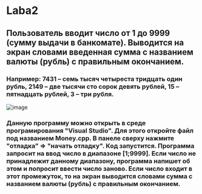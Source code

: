 # Laba2
## Пользователь вводит число от 1 до 9999 (сумму выдачи в банкомате). Выводится на экран словами введенная сумма с названием валюты (рубль) с правильным окончанием.
### Например: 7431 – семь тысяч четыреста тридцать один рубль, 2149 – две тысячи сто сорок девять рублей, 15 – пятнадцать рублей, 3 – три рубля.
![image](https://user-images.githubusercontent.com/90142707/133938575-1ab45930-e10d-4968-9223-bf3a186900e3.png)
### Данную программу можно открыть в среде програмирования "Visual Studio". Для этого откройте файл под названием Money.cpp. В панеле сверху нажмите "отладка" => "начать отладку". Код запустится. Программа запросит на ввод число в диапазоне [1;9999]. Если число не принадлежит данному диапазону, программа напишет об этом и попросит ввести число заново. Если число входит в этот промежуток, то на экран выводится словами сумма с названием валюты (рубль) с правильным окончанием.
